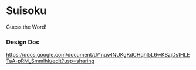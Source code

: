 # Suisoku
Guess the Word!

### Design Doc
https://docs.google.com/document/d/1nqwlNUKgKdCHqhl5L6wKSzjDstHLETaA-pRM_Smmlhk/edit?usp=sharing

